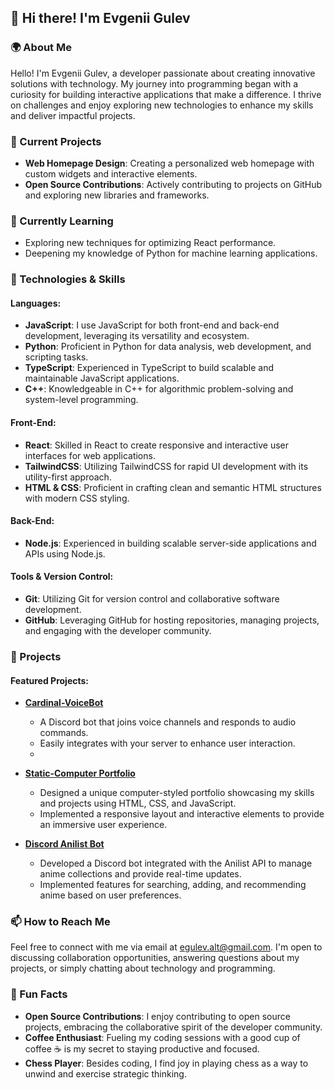 ## 👋 Hi there! I'm Evgenii Gulev

### 🌍 About Me

Hello! I'm Evgenii Gulev, a developer passionate about creating innovative solutions with technology. My journey into programming began with a curiosity for building interactive applications that make a difference. I thrive on challenges and enjoy exploring new technologies to enhance my skills and deliver impactful projects.

### 🔭 Current Projects

- **Web Homepage Design**: Creating a personalized web homepage with custom widgets and interactive elements.
- **Open Source Contributions**: Actively contributing to projects on GitHub and exploring new libraries and frameworks.

### 🌱 Currently Learning

- Exploring new techniques for optimizing React performance.
- Deepening my knowledge of Python for machine learning applications.

### 🔧 Technologies & Skills

#### Languages:
- **JavaScript**: I use JavaScript for both front-end and back-end development, leveraging its versatility and ecosystem.
- **Python**: Proficient in Python for data analysis, web development, and scripting tasks.
- **TypeScript**: Experienced in TypeScript to build scalable and maintainable JavaScript applications.
- **C++**: Knowledgeable in C++ for algorithmic problem-solving and system-level programming.

#### Front-End:
- **React**: Skilled in React to create responsive and interactive user interfaces for web applications.
- **TailwindCSS**: Utilizing TailwindCSS for rapid UI development with its utility-first approach.
- **HTML & CSS**: Proficient in crafting clean and semantic HTML structures with modern CSS styling.

#### Back-End:
- **Node.js**: Experienced in building scalable server-side applications and APIs using Node.js.

#### Tools & Version Control:
- **Git**: Utilizing Git for version control and collaborative software development.
- **GitHub**: Leveraging GitHub for hosting repositories, managing projects, and engaging with the developer community.


### 🚀 Projects

#### Featured Projects:

- **[Cardinal-VoiceBot](https://github.com/MahdiOsman/Cardinal-VoiceBot)**
  - A Discord bot that joins voice channels and responds to audio commands.
  - Easily integrates with your server to enhance user interaction.
  - 
- **[Static-Computer Portfolio](https://github.com/EvgeniiGulev/Static-Computer)**
  - Designed a unique computer-styled portfolio showcasing my skills and projects using HTML, CSS, and JavaScript.
  - Implemented a responsive layout and interactive elements to provide an immersive user experience.

- **[Discord Anilist Bot](https://github.com/EvgeniiGulev/Discord-Anilist-Bot)**
  - Developed a Discord bot integrated with the Anilist API to manage anime collections and provide real-time updates.
  - Implemented features for searching, adding, and recommending anime based on user preferences.

### 📫 How to Reach Me

Feel free to connect with me via email at [egulev.alt@gmail.com](mailto:egulev.alt@gmail.com). I'm open to discussing collaboration opportunities, answering questions about my projects, or simply chatting about technology and programming.

### 🌟 Fun Facts

- **Open Source Contributions**: I enjoy contributing to open source projects, embracing the collaborative spirit of the developer community.
- **Coffee Enthusiast**: Fueling my coding sessions with a good cup of coffee ☕ is my secret to staying productive and focused.
- **Chess Player**: Besides coding, I find joy in playing chess as a way to unwind and exercise strategic thinking.

